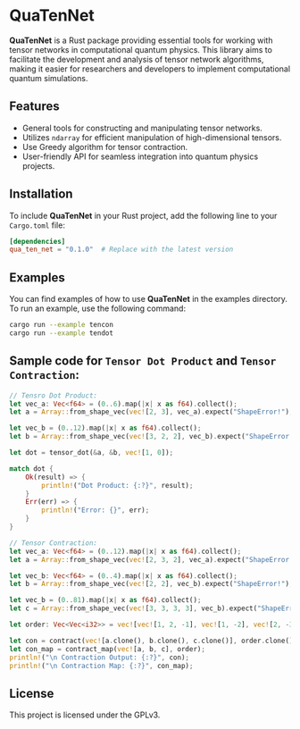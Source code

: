 # QuaTenNet

**QuaTenNet** is a Rust package providing essential tools for working with tensor networks in computational quantum physics. This library aims to facilitate the development and analysis of tensor network algorithms, making it easier for researchers and developers to implement computational quantum simulations.

## Features

- General tools for constructing and manipulating tensor networks.
- Utilizes `ndarray` for efficient manipulation of high-dimensional tensors.
- Use Greedy algorithm for tensor contraction.
- User-friendly API for seamless integration into quantum physics projects.

## Installation

To include **QuaTenNet** in your Rust project, add the following line to your `Cargo.toml` file:

```toml
[dependencies]
qua_ten_net = "0.1.0"  # Replace with the latest version
```

## Examples

You can find examples of how to use **QuaTenNet** in the examples directory. \
To run an example, use the following command:

```bash
cargo run --example tencon
cargo run --example tendot
```

## Sample code for `Tensor Dot Product` and `Tensor Contraction`:

```rust
// Tensro Dot Product:
let vec_a: Vec<f64> = (0..6).map(|x| x as f64).collect();
let a = Array::from_shape_vec(vec![2, 3], vec_a).expect("ShapeError!");

let vec_b = (0..12).map(|x| x as f64).collect();
let b = Array::from_shape_vec(vec![3, 2, 2], vec_b).expect("ShapeError!");

let dot = tensor_dot(&a, &b, vec![1, 0]);

match dot {
    Ok(result) => {
        println!("Dot Product: {:?}", result);
    }
    Err(err) => {
        println!("Error: {}", err);
    }
}

// Tensor Contraction:
let vec_a: Vec<f64> = (0..12).map(|x| x as f64).collect();
let a = Array::from_shape_vec(vec![2, 3, 2], vec_a).expect("ShapeError!");

let vec_b: Vec<f64> = (0..4).map(|x| x as f64).collect();
let b = Array::from_shape_vec(vec![2, 2], vec_b).expect("ShapeError!");

let vec_b = (0..81).map(|x| x as f64).collect();
let c = Array::from_shape_vec(vec![3, 3, 3, 3], vec_b).expect("ShapeError!");

let order: Vec<Vec<i32>> = vec![vec![1, 2, -1], vec![1, -2], vec![2, -3, -4, -5]];

let con = contract(vec![a.clone(), b.clone(), c.clone()], order.clone());
let con_map = contract_map(vec![a, b, c], order);
println!("\n Contraction Output: {:?}", con);
println!("\n Contraction Map: {:?}", con_map);
```

## License
This project is licensed under the GPLv3.
